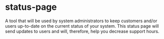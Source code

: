 # status-page

 A tool that will be used by system administrators to keep customers and/or users up-to-date on the current status of your system. This status page will send updates to users and will, therefore, help you decrease support hours.
